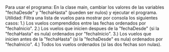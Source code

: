 Para usar el programa: En la clase main, cambiar los valores de las variables "fechaDesde" y "fechaHasta" (pueden ser nulos) y ejecutar el programa.
Utilidad: Filtra una lista de vuelos para mostrar por consola los siguientes casos:
  1.) Los vuelos comprendidos entre las fechas ordenados por "fechaInicio".
  2.) Los vuelos que inicien despues de la "fechaDesde" (si la "fechaHasta" es nula) ordenados por "fechaInicio".
  3.) Los vuelos que inicien antes de la "fechaHasta" (si la "fechaDesde" es nula) ordenados por "fechaInicio".
  4.) Todos los vuelos ordenados (si las dos fechas son nulas).
